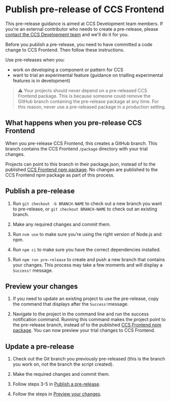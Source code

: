 # Publish pre-release of CCS Frontend

This pre-release guidance is aimed at CCS Development team members. If you're an external contributor who needs to create a pre-release, please [contact the CCS Development team](https://github.com/tim-s-ccs/ts-ccs-frontend#contact-the-team) and we'll do it for you.

Before you publish a pre-release, you need to have committed a code change to CCS Frontend. Then follow these instructions.

Use pre-releases when you:
- work on developing a component or pattern for CCS
- want to trial an experimental feature (guidance on trialling experimental features is in development)

> :warning: Your projects should never depend on a pre-released CCS Frontend package. This is because someone could remove the GitHub branch containing the pre-release package at any time. For this reason, never use a pre-released package in a production setting.

## What happens when you pre-release CCS Frontend

When you pre-release CCS Frontend, this creates a GitHub branch. This branch contains the CCS Frontend `/package` directory with your trial changes.

Projects can point to this branch in their package.json, instead of to the published [CCS Frontend npm package](https://www.npmjs.com/package/ts-ccs-frontend). No changes are published to the CCS Frontend npm package as part of this process.

## Publish a pre-release

1. Run `git checkout -b BRANCH-NAME` to check out a new branch you want to pre-release, or `git checkout BRANCH-NAME` to check out an existing branch.

2. Make any required changes and commit them.

3. Run `nvm use` to make sure you’re using the right version of Node.js and npm.

4. Run `npm ci` to make sure you have the correct dependencies installed.

5. Run `npm run pre-release` to create and push a new branch that contains your changes. This process may take a few moments and will display a `Success!` message.

## Preview your changes

1. If you need to update an existing project to use the pre-release, copy the command that displays after the `Success!`message.

2. Navigate to the project in the command line and run the success notification command. Running this command makes the project point to the pre-release branch, instead of to the published [CCS Frontend npm package](https://www.npmjs.com/package/ts-ccs-frontend). You can now preview your trial changes to CCS Frontend.

## Update a pre-release

1. Check out the Git branch you previously pre-released (this is the branch you work on, not the branch the script created).

2. Make the required changes and commit them.

3. Follow steps 3-5 in [Publish a pre-release](#publish-a-pre-release).

4. Follow the steps in [Preview your changes](#preview-your-changes).

